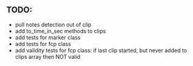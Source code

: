 ## TODO:
  * pull notes detection out of clip
  * add to_time_in_sec methods to clips
  * add tests for marker class
  * add tests for fcp class
  * add validity tests for fcp class: if last clip started, but never added to clips array then NOT valid


